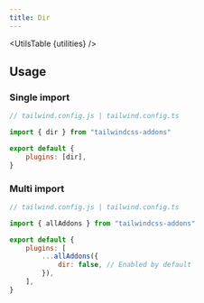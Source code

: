 ```yaml
---
title: Dir
---
```


<script>
    import UtilsTable from "$lib/UtilsTable.svelte"
    import { getUtilities } from "$lib/utils/tailwind.js"
    import { dir } from "tailwindcss-addons"
    const utilities = getUtilities(dir.handler);
</script>

<UtilsTable {utilities} />

## Usage

### Single import

```js
// tailwind.config.js | tailwind.config.ts

import { dir } from "tailwindcss-addons"

export default {
    plugins: [dir],
}
```

### Multi import

```js
// tailwind.config.js | tailwind.config.ts

import { allAddons } from "tailwindcss-addons"

export default {
    plugins: [
        ...allAddons({
            dir: false, // Enabled by default
        }),
    ],
}
```
